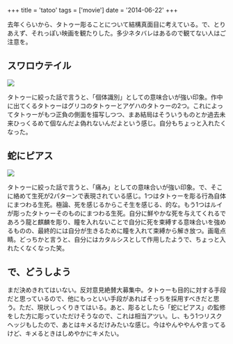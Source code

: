 +++
title = 'tatoo'
tags = ['movie']
date = '2014-06-22'
+++

去年くらいから、タトゥー彫ることについて結構真面目に考えている。で、とりあえず、それっぽい映画を観たりした。多少ネタバレはあるので観てない人はご注意を。

<!--more-->

## スワロウテイル

<a href="http://www.amazon.co.jp/gp/product/B00ATLG57M/ref=as_li_ss_il?ie=UTF8&camp=247&creative=7399&creativeASIN=B00ATLG57M&linkCode=as2&tag=k1ch1-22"><img border="0" src="https://ws-fe.amazon-adsystem.com/widgets/q?_encoding=UTF8&ASIN=B00ATLG57M&Format=_SL250_&ID=AsinImage&MarketPlace=JP&ServiceVersion=20070822&WS=1&tag=k1ch1-22" ></a><img src="https://ir-jp.amazon-adsystem.com/e/ir?t=k1ch1-22&l=as2&o=9&a=B00ATLG57M" width="1" height="1" border="0" alt="" style="border:none !important; margin:0px !important;" />

タトゥーに絞った話で言うと、「個体識別」としての意味合いが強い印象。作中に出てくるタトゥーはグリコのタトゥーとアゲハのタトゥーの2つ。これによってタトゥーがもつ正負の側面を描写しつつ、まあ結局はそういうものとか過去未来ひっくるめて個なんだよ偽れないんだよという感じ。自分もちょっと入れたくなった。

## 蛇にピアス

<a href="http://www.amazon.co.jp/gp/product/B007B5GLLO/ref=as_li_ss_il?ie=UTF8&camp=247&creative=7399&creativeASIN=B007B5GLLO&linkCode=as2&tag=k1ch1-22"><img border="0" src="https://ws-fe.amazon-adsystem.com/widgets/q?_encoding=UTF8&ASIN=B007B5GLLO&Format=_SL250_&ID=AsinImage&MarketPlace=JP&ServiceVersion=20070822&WS=1&tag=k1ch1-22" ></a><img src="https://ir-jp.amazon-adsystem.com/e/ir?t=k1ch1-22&l=as2&o=9&a=B007B5GLLO" width="1" height="1" border="0" alt="" style="border:none !important; margin:0px !important;" />

タトゥーに絞った話で言うと、「痛み」としての意味合いが強い印象。で、そこに絡めて生死が2パターンで表現されている感じ。1つはタトゥーを彫る行為自体にまつわる生死。極論、死を感じるからこそ生を感じる、的な。もう1つはルイが彫ったタトゥーそのものにまつわる生死。自分に鮮やかな死を与えてくれるであろう龍と麒麟を彫り、瞳を入れないことで自分に死を束縛する意味合いを強めるものの、最終的には自分が生きるために瞳を入れて束縛から解き放つ。画竜点睛。どっちかと言うと、自分にはカタルシスとして作用したようで、ちょっと入れたくなくなった笑。

## で、どうしよう

まだ決めきれてはいない。反対意見絶賛大募集中。タトゥーも目的に対する手段だと思っているので、他にもっといい手段があればそっちを採用すべきだと思う。ただ、現状しっくりきてはいる。あと、彫るとしたら「蛇にピアス」の監修をした方に彫っていただけそうなので、これは相当アツい。し、もう1つリスクヘッジもしたので、あとはキメるだけみたいな感じ。今はやんややんや言ってるけど、キメるときはしめやかにキメたい。

